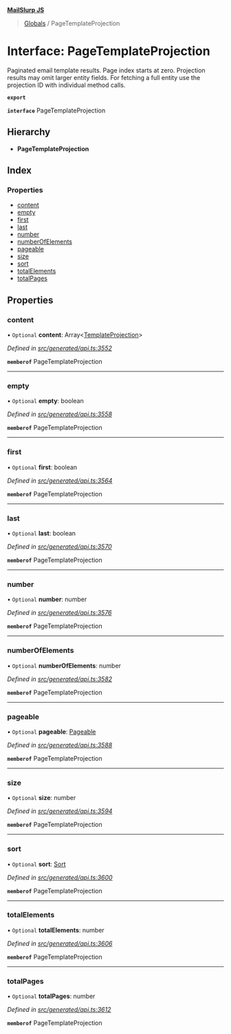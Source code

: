 **[MailSlurp JS](../README.md)**

> [Globals](../README.md) / PageTemplateProjection

# Interface: PageTemplateProjection

Paginated email template results. Page index starts at zero. Projection results may omit larger entity fields. For fetching a full entity use the projection ID with individual method calls.

**`export`** 

**`interface`** PageTemplateProjection

## Hierarchy

* **PageTemplateProjection**

## Index

### Properties

* [content](pagetemplateprojection.md#content)
* [empty](pagetemplateprojection.md#empty)
* [first](pagetemplateprojection.md#first)
* [last](pagetemplateprojection.md#last)
* [number](pagetemplateprojection.md#number)
* [numberOfElements](pagetemplateprojection.md#numberofelements)
* [pageable](pagetemplateprojection.md#pageable)
* [size](pagetemplateprojection.md#size)
* [sort](pagetemplateprojection.md#sort)
* [totalElements](pagetemplateprojection.md#totalelements)
* [totalPages](pagetemplateprojection.md#totalpages)

## Properties

### content

• `Optional` **content**: Array\<[TemplateProjection](templateprojection.md)>

*Defined in [src/generated/api.ts:3552](https://github.com/mailslurp/mailslurp-client/blob/24bff2e/src/generated/api.ts#L3552)*

**`memberof`** PageTemplateProjection

___

### empty

• `Optional` **empty**: boolean

*Defined in [src/generated/api.ts:3558](https://github.com/mailslurp/mailslurp-client/blob/24bff2e/src/generated/api.ts#L3558)*

**`memberof`** PageTemplateProjection

___

### first

• `Optional` **first**: boolean

*Defined in [src/generated/api.ts:3564](https://github.com/mailslurp/mailslurp-client/blob/24bff2e/src/generated/api.ts#L3564)*

**`memberof`** PageTemplateProjection

___

### last

• `Optional` **last**: boolean

*Defined in [src/generated/api.ts:3570](https://github.com/mailslurp/mailslurp-client/blob/24bff2e/src/generated/api.ts#L3570)*

**`memberof`** PageTemplateProjection

___

### number

• `Optional` **number**: number

*Defined in [src/generated/api.ts:3576](https://github.com/mailslurp/mailslurp-client/blob/24bff2e/src/generated/api.ts#L3576)*

**`memberof`** PageTemplateProjection

___

### numberOfElements

• `Optional` **numberOfElements**: number

*Defined in [src/generated/api.ts:3582](https://github.com/mailslurp/mailslurp-client/blob/24bff2e/src/generated/api.ts#L3582)*

**`memberof`** PageTemplateProjection

___

### pageable

• `Optional` **pageable**: [Pageable](pageable.md)

*Defined in [src/generated/api.ts:3588](https://github.com/mailslurp/mailslurp-client/blob/24bff2e/src/generated/api.ts#L3588)*

**`memberof`** PageTemplateProjection

___

### size

• `Optional` **size**: number

*Defined in [src/generated/api.ts:3594](https://github.com/mailslurp/mailslurp-client/blob/24bff2e/src/generated/api.ts#L3594)*

**`memberof`** PageTemplateProjection

___

### sort

• `Optional` **sort**: [Sort](sort.md)

*Defined in [src/generated/api.ts:3600](https://github.com/mailslurp/mailslurp-client/blob/24bff2e/src/generated/api.ts#L3600)*

**`memberof`** PageTemplateProjection

___

### totalElements

• `Optional` **totalElements**: number

*Defined in [src/generated/api.ts:3606](https://github.com/mailslurp/mailslurp-client/blob/24bff2e/src/generated/api.ts#L3606)*

**`memberof`** PageTemplateProjection

___

### totalPages

• `Optional` **totalPages**: number

*Defined in [src/generated/api.ts:3612](https://github.com/mailslurp/mailslurp-client/blob/24bff2e/src/generated/api.ts#L3612)*

**`memberof`** PageTemplateProjection
